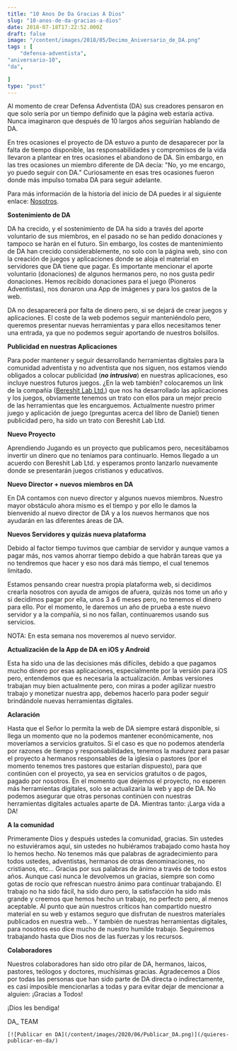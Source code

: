 ```yaml
---
title: "10 Anos De Da Gracias A Dios"
slug: "10-anos-de-da-gracias-a-dios"
date: 2018-07-18T17:22:52.000Z
draft: false
image: "/content/images/2018/05/Decimo_Aniversario_de_DA.png"
tags : [
    "defensa-adventista",
"aniversario-10",
"da",

]
type: "post"
---
```


   Al momento de crear Defensa Adventista (DA) sus creadores pensaron en que solo sería por un tiempo definido que la página web estaría activa. Nunca imaginaron que después de 10 largos años seguirían hablando de DA.

 En tres ocasiones el proyecto de DA estuvo a punto de desaparecer por la falta de tiempo disponible, las responsabilidades y compromisos de la vida llevaron a plantear en tres ocasiones el abandono de DA. Sin embargo, en las tres ocasiones un miembro diferente de DA decía: "No, yo me encargo, yo puedo seguir con DA." Curiosamente en esas tres ocasiones fueron donde más impulso tomaba DA para seguir adelante.

 Para más información de la historia del inicio de DA puedes ir al siguiente enlace: [Nosotros](/nosotros/).

 **Sostenimiento de DA**

 DA ha crecido, y el sostenimiento de DA ha sido a través del aporte voluntario de sus miembros, en el pasado no se han pedido donaciones y tampoco se harán en el futuro. Sin embargo, los costes de mantenimiento de DA han crecido considerablemente, no solo con la página web, sino con la creación de juegos y aplicaciones donde se aloja el material en servidores que DA tiene que pagar. Es importante mencionar el aporte voluntario (donaciones) de algunos hermanos pero, no nos gusta pedir donaciones. Hemos recibido donaciones para el juego (Pioneros Adventistas), nos donaron una App de imágenes y para los gastos de la web.

 DA no desaparecerá por falta de dinero pero, si se dejará de crear juegos y aplicaciones. El coste de la web podemos seguir manteniéndolo pero, queremos presentar nuevas herramientas y para ellos necesitamos tener una entrada, ya que no podemos seguir aportando de nuestros bolsillos.

 **Publicidad en nuestras Aplicaciones**

 Para poder mantener y seguir desarrollando herramientas digitales para la comunidad adventista y no adventista que nos siguen, nos estamos viendo obligados a colocar publicidad (***no intrusiva***) en nuestras aplicaciones, eso incluye nuestros futuros juegos. ¿En la web también? colocaremos un link de la compañía ([Bereshit Lab Ltd.](https://www.facebook.com/BereshitLab)) que nos ha desarrollado las aplicaciones y los juegos, obviamente tenemos un trato con ellos para un mejor precio de las herramientas que les encarguemos. Actualmente nuestro primer juego y aplicación de juego (preguntas acerca del libro de Daniel) tienen publicidad pero, ha sido un trato con Bereshit Lab Ltd.  


 **Nuevo Proyecto**

 Aprendiendo Jugando es un proyecto que publicamos pero, necesitábamos invertir un dinero que no teníamos para continuarlo. Hemos llegado a un acuerdo con Bereshit Lab Ltd. y esperamos pronto lanzarlo nuevamente donde se presentarán juegos cristianos y educativos.

 **Nuevo Director + nuevos miembros en DA**

 En DA contamos con nuevo director y algunos nuevos miembros. Nuestro mayor obstáculo ahora mismo es el tiempo y por ello le damos la bienvenido al nuevo director de DA y a los nuevos hermanos que nos ayudarán en las diferentes áreas de DA.

 **Nuevos Servidores y quizás nueva plataforma**

 Debido al factor tiempo tuvimos que cambiar de servidor y aunque vamos a pagar más, nos vamos ahorrar tiempo debido a que habrán tareas que ya no tendremos que hacer y eso nos dará más tiempo, el cual tenemos limitado.

 Estamos pensando crear nuestra propia plataforma web, si decidimos crearla nosotros con ayuda de amigos de afuera, quizás nos tome un año y si decidimos pagar por ella, unos 3 a 6 meses pero, no tenemos el dinero para ello. Por el momento, le daremos un año de prueba a este nuevo servidor y a la compañía, si no nos fallan, continuaremos usando sus servicios.

 NOTA: En esta semana nos moveremos al nuevo servidor.

 **Actualización de la App de DA en iOS y Android**

 Esta ha sido una de las decisiones más difíciles, debido a que pagamos mucho dinero por esas aplicaciones, especialmente por la versión para iOS pero, entendemos que es necesaria la actualización. Ambas versiones trabajan muy bien actualmente pero, con miras a poder agilizar nuestro trabajo y monetizar nuestra app, debemos hacerlo para poder seguir brindándole nuevas herramientas digitales.

 **Aclaración**

 Hasta que el Señor lo permita la web de DA siempre estará disponible, si llega un momento que no la podemos mantener económicamente, nos moveríamos a servicios gratuitos. Si el caso es que no podemos atenderla por razones de tiempo y responsabilidades, tenemos la madurez para pasar el proyecto a hermanos responsables de la iglesia o pastores (por el momento tenemos tres pastores que estarían dispuesto), para que continúen con el proyecto, ya sea en servicios gratuitos o de pagos, pagado por nosotros. En el momento que dejemos el proyecto, no esperen más herramientas digitales, solo se actualizaría la web y app de DA. No podemos asegurar que otras personas continúen con nuestras herramientas digitales actuales aparte de DA. Mientras tanto: ¡Larga vida a DA!

 **A la comunidad**

 Primeramente Dios y después ustedes la comunidad, gracias. Sin ustedes no estuviéramos aquí, sin ustedes no hubiéramos trabajado como hasta hoy lo hemos hecho. No tenemos más que palabras de agradecimiento para todos ustedes, adventistas, hermanos de otras denominaciones, no cristianos, etc... Gracias por sus palabras de ánimo a través de todos estos años. Aunque casi nunca le devolvemos un gracias, siempre son como gotas de rocío que refrescan nuestro ánimo para continuar trabajando. El trabajo no ha sido fácil, ha sido duro pero, la satisfacción ha sido más grande y creemos que hemos hecho un trabajo, no perfecto pero, al menos aceptable. Al punto que aún nuestros críticos han compartido nuestro material en su web y estamos seguro que disfrutan de nuestros materiales publicados en nuestra web... Y también de nuestras herramientas digitales, para nosotros eso dice mucho de nuestro humilde trabajo. Seguiremos trabajando hasta que Dios nos de las fuerzas y los recursos.

 **Colaboradores**

 Nuestros colaboradores han sido otro pilar de DA, hermanos, laicos, pastores, teólogos y doctores, muchísimas gracias. Agradecemos a Dios por todas las personas que han sido parte de DA directa o indirectamente, es casi imposible mencionarlas a todas y para evitar dejar de mencionar a alguien: ¡Gracias a Todos!

 ¡Dios les bendiga!

 DA\_ TEAM

    [![Publicar en DA](/content/images/2020/06/Publicar_DA.png)](/quieres-publicar-en-da/) 